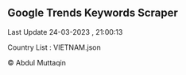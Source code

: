 

## Google Trends Keywords Scraper 
 
Last Update 24-03-2023 , 21:00:13

Country List :
VIETNAM.json



© Abdul Muttaqin 
